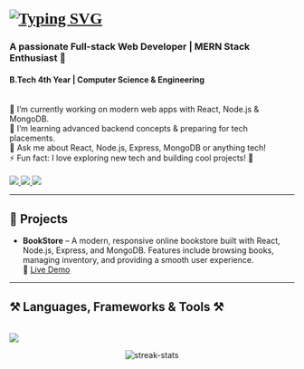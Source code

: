 <!-- Animated Typing Intro with Merriweather font -->
<h1 align="left" style="font-family: 'Merriweather', serif;">
  <a href="https://git.io/typing-svg" target="_blank" rel="noopener noreferrer">
    <img src="https://readme-typing-svg.herokuapp.com?font=Merriweather&weight=800&size=30&pause=1000&center=true&vCenter=true&width=435&lines=Hi+There!+%F0%9F%91%8B;I'm+Roki+Mondal" alt="Typing SVG" />
  </a>
</h1>

<h3 align="left">A passionate Full-stack Web Developer | MERN Stack Enthusiast 🚀</h3>
<h4 align="left">B.Tech 4th Year | Computer Science & Engineering</h4>

<br />

<div align="left">
  🔭 I’m currently working on modern web apps with React, Node.js & MongoDB. <br/>
  🌱 I’m learning advanced backend concepts & preparing for tech placements.<br/>
  💬 Ask me about React, Node.js, Express, MongoDB or anything tech!<br/>
  ⚡ Fun fact: I love exploring new tech and building cool projects! 🎉
</div>

<br />

<div align="left">
  <a href="mailto:rokimondal974833@gmail.com">
    <img src="https://img.shields.io/badge/Gmail-333333?style=for-the-badge&logo=gmail&logoColor=red" />
  </a>
  <a href="https://www.linkedin.com/in/roki-mondal/" target="_blank">
    <img src="https://img.shields.io/badge/LinkedIn-0077B5?style=for-the-badge&logo=linkedin&logoColor=white" />
  </a>
  <a href="https://leetcode.com/u/RokiMondal26/" target="_blank">
    <img src="https://img.shields.io/badge/LeetCode-FFA116?style=for-the-badge&logo=leetcode&logoColor=black" />
  </a>
</div>

<hr />

<h2 align="left">📁 Projects</h2>
<ul>
  <li>
    <b>BookStore</b> – A modern, responsive online bookstore built with React, Node.js, Express, and MongoDB. Features include browsing books, managing inventory, and providing a smooth user experience.  
    <br/>
    🔗 <a href="https://book-store-frontend-gules.vercel.app/" target="_blank">Live Demo</a>
  </li>
</ul>

<hr />

<h2 align="left">⚒️ Languages, Frameworks & Tools ⚒️</h2>
<br />
<div align="left">
  <img src="https://skillicons.dev/icons?i=c,c++,java, python,html,css,javascript,typescript,react,tailwind,nodejs,express,mongodb,mysql,redux,firebase,vscode,git,github,postman,vite" />
</div>
<p align="center">
  <img src="https://github-readme-streak-stats.herokuapp.com/?user=RokiMondal&theme=react&hide_border=true" alt="streak-stats"/>
</p>
